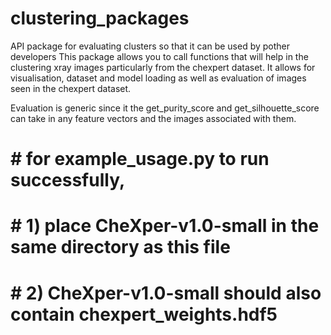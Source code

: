 # clustering_packages
API package for evaluating clusters so that it can be used by pother developers
This package allows you to call functions that will help in the clustering xray images particularly from
the chexpert dataset.
It allows for visualisation, dataset and model loading as well as evaluation of images seen in the 
chexpert dataset.

Evaluation is generic since it the get_purity_score and get_silhouette_score can take in any
feature vectors and the images associated with them.


# # for example_usage.py to run successfully, 
# # 1) place CheXper-v1.0-small in the same directory as this file
# # 2) CheXper-v1.0-small should also contain chexpert_weights.hdf5
